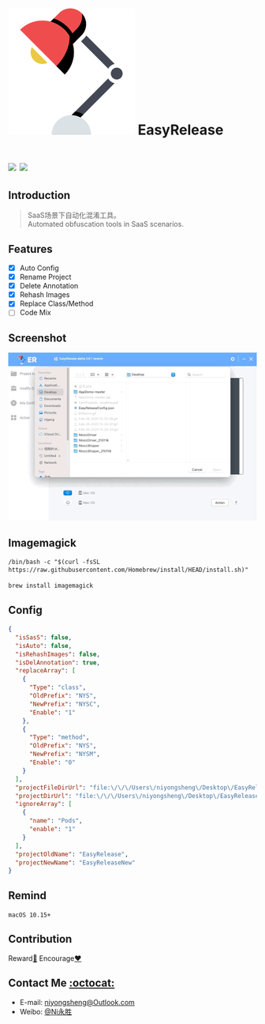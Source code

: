 ![(logo)](https://github.com/niyongsheng/EasyRelease/blob/main/logo.png?raw=true&width=100&height=100)
EasyRelease
===
[![](https://img.shields.io/badge/platform-Mac-orange.svg)](https://developer.apple.com/mac/)
[![](https://img.shields.io/badge/license-MIT-blue.svg)](https://github.com/niyongsheng/EasyRelease/blob/master/LICENSE)
===

## Introduction
> SaaS场景下自动化混淆工具。<br/>
> Automated obfuscation tools in SaaS scenarios.

## Features
- [x] Auto Config
- [x] Rename Project
- [x] Delete Annotation
- [x] Rehash Images
- [x] Replace Class/Method
- [ ] Code Mix

## Screenshot
![image](https://github.com/niyongsheng/niyongsheng.github.io/blob/master/Document/easy_release_demo.gif?raw=true)

## Imagemagick
```shell
/bin/bash -c "$(curl -fsSL https://raw.githubusercontent.com/Homebrew/install/HEAD/install.sh)"

brew install imagemagick
```

## Config
```json
{
  "isSasS": false,
  "isAuto": false,
  "isRehashImages": false,
  "isDelAnnotation": true,
  "replaceArray": [
    {
      "Type": "class",
      "OldPrefix": "NYS",
      "NewPrefix": "NYSC",
      "Enable": "1"
    },
    {
      "Type": "method",
      "OldPrefix": "NYS",
      "NewPrefix": "NYSM",
      "Enable": "0"
    }
  ],
  "projectFileDirUrl": "file:\/\/\/Users\/niyongsheng\/Desktop\/EasyRelease\/EasyRelease.xcodeproj",
  "projectDirUrl": "file:\/\/\/Users\/niyongsheng\/Desktop\/EasyRelease\/EasyRelease\/",
  "ignoreArray": [
    {
      "name": "Pods",
      "enable": "1"
    }
  ],
  "projectOldName": "EasyRelease",
  "projectNewName": "EasyReleaseNew"
}
```

## Remind
`macOS 10.15+ `

## Contribution
Reward[:lollipop:](https://github.com/niyongsheng/niyongsheng.github.io/blob/master/Beg/README.md)  Encourage[:heart:](https://github.com/niyongsheng/EasyRelease/stargazers)

## Contact Me [:octocat:](https://niyongsheng.github.io)
* E-mail: niyongsheng@Outlook.com
* Weibo: [@Ni永胜](https://weibo.com/u/7317805089)
